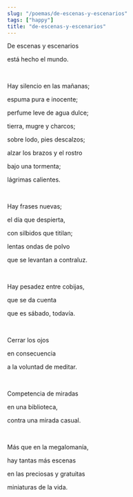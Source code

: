 ```yaml
---
slug: "/poemas/de-escenas-y-escenarios"
tags: ["happy"]
title: "de-escenas-y-escenarios"
---
```

De escenas y escenarios

está hecho el mundo.

&nbsp;

Hay silencio en las mañanas;

espuma pura e inocente;

perfume leve de agua dulce;

tierra, mugre y charcos;

sobre lodo, pies descalzos;

alzar los brazos y el rostro

bajo una tormenta;

lágrimas calientes.

&nbsp;

Hay frases nuevas;

el día que despierta,

con silbidos que titilan;

lentas ondas de polvo

que se levantan a contraluz.

&nbsp;

Hay pesadez entre cobijas,

que se da cuenta

que es sábado, todavía.

&nbsp;

Cerrar los ojos

en consecuencia

a la voluntad de meditar.

&nbsp;

Competencia de miradas

en una biblioteca,

contra una mirada casual.

&nbsp;

Más que en la megalomanía,

hay tantas más escenas

en las preciosas y gratuitas

miniaturas de la vida.